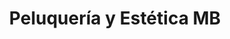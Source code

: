 ---
title: "Peluquería y Estética MB"
url: /medina-del-campo/peluqueria-y-estetica-mb/
shop: peluquería
---